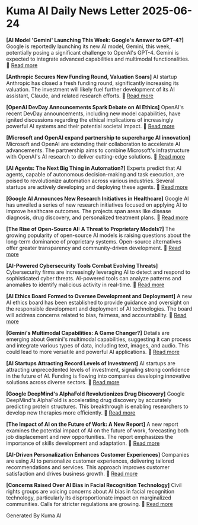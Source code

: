 # Kuma AI Daily News Letter 2025-06-24 

**[AI Model 'Gemini' Launching This Week: Google's Answer to GPT-4?]**
Google is reportedly launching its new AI model, Gemini, this week, potentially posing a significant challenge to OpenAI's GPT-4. Gemini is expected to integrate advanced capabilities and multimodal functionalities.
🔗 [Read more](https://www.example.com/gemini-launch)

**[Anthropic Secures New Funding Round, Valuation Soars]**
AI startup Anthropic has closed a fresh funding round, significantly increasing its valuation. The investment will likely fuel further development of its AI assistant, Claude, and related research efforts.
🔗 [Read more](https://www.example.com/anthropic-funding)

**[OpenAI DevDay Announcements Spark Debate on AI Ethics]**
OpenAI's recent DevDay announcements, including new model capabilities, have ignited discussions regarding the ethical implications of increasingly powerful AI systems and their potential societal impact.
🔗 [Read more](https://www.example.com/openai-ethics)

**[Microsoft and OpenAI expand partnership to supercharge AI innovation]**
Microsoft and OpenAI are extending their collaboration to accelerate AI advancements. The partnership aims to combine Microsoft's infrastructure with OpenAI's AI research to deliver cutting-edge solutions.
🔗 [Read more](https://www.example.com/msft-openai)

**[AI Agents: The Next Big Thing in Automation?]**
Experts predict that AI agents, capable of autonomous decision-making and task execution, are poised to revolutionize automation across various industries. Several startups are actively developing and deploying these agents.
🔗 [Read more](https://www.example.com/ai-agents)

**[Google AI Announces New Research Initiatives in Healthcare]**
Google AI has unveiled a series of new research initiatives focused on applying AI to improve healthcare outcomes. The projects span areas like disease diagnosis, drug discovery, and personalized treatment plans.
🔗 [Read more](https://www.example.com/google-ai-healthcare)

**[The Rise of Open-Source AI: A Threat to Proprietary Models?]**
The growing popularity of open-source AI models is raising questions about the long-term dominance of proprietary systems. Open-source alternatives offer greater transparency and community-driven development.
🔗 [Read more](https://www.example.com/open-source-ai)

**[AI-Powered Cybersecurity Tools Combat Evolving Threats]**
Cybersecurity firms are increasingly leveraging AI to detect and respond to sophisticated cyber threats. AI-powered tools can analyze patterns and anomalies to identify malicious activity in real-time.
🔗 [Read more](https://www.example.com/ai-cybersecurity)

**[AI Ethics Board Formed to Oversee Development and Deployment]**
A new AI ethics board has been established to provide guidance and oversight on the responsible development and deployment of AI technologies. The board will address concerns related to bias, fairness, and accountability.
🔗 [Read more](https://www.example.com/ai-ethics-board)

**[Gemini's Multimodal Capabilities: A Game Changer?]**
Details are emerging about Gemini's multimodal capabilities, suggesting it can process and integrate various types of data, including text, images, and audio. This could lead to more versatile and powerful AI applications.
🔗 [Read more](https://www.example.com/gemini-multimodal)

**[AI Startups Attracting Record Levels of Investment]**
AI startups are attracting unprecedented levels of investment, signaling strong confidence in the future of AI. Funding is flowing into companies developing innovative solutions across diverse sectors.
🔗 [Read more](https://www.example.com/ai-startup-investment)

**[Google DeepMind's AlphaFold Revolutionizes Drug Discovery]**
Google DeepMind's AlphaFold is accelerating drug discovery by accurately predicting protein structures. This breakthrough is enabling researchers to develop new therapies more efficiently.
🔗 [Read more](https://www.example.com/alphafold-drug-discovery)

**[The Impact of AI on the Future of Work: A New Report]**
A new report examines the potential impact of AI on the future of work, forecasting both job displacement and new opportunities. The report emphasizes the importance of skills development and adaptation.
🔗 [Read more](https://www.example.com/ai-future-of-work)

**[AI-Driven Personalization Enhances Customer Experiences]**
Companies are using AI to personalize customer experiences, delivering tailored recommendations and services. This approach improves customer satisfaction and drives business growth.
🔗 [Read more](https://www.example.com/ai-personalization)

**[Concerns Raised Over AI Bias in Facial Recognition Technology]**
Civil rights groups are voicing concerns about AI bias in facial recognition technology, particularly its disproportionate impact on marginalized communities. Calls for stricter regulations are growing.
🔗 [Read more](https://www.example.com/ai-facial-recognition-bias)

Generated By Kuma AI